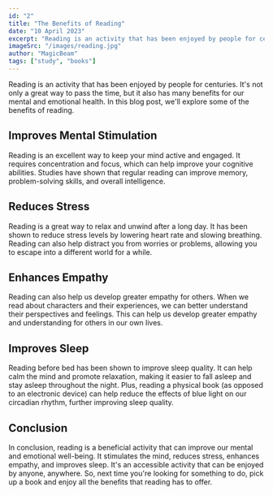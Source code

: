```yaml
---
id: "2"
title: "The Benefits of Reading"
date: "10 April 2023"
excerpt: "Reading is an activity that has been enjoyed by people for centuries. It's not only a great way to pass the time, but it also has many benefits for our mental and emotional health. In this blog post, we'll explore some of the benefits of reading."
imageSrc: "/images/reading.jpg"
author: "MagicBeam"
tags: ["study", "books"]
---
```


Reading is an activity that has been enjoyed by people for centuries. It's not only a great way to pass the time, but it also has many benefits for our mental and emotional health. In this blog post, we'll explore some of the benefits of reading.

## Improves Mental Stimulation

Reading is an excellent way to keep your mind active and engaged. It requires concentration and focus, which can help improve your cognitive abilities. Studies have shown that regular reading can improve memory, problem-solving skills, and overall intelligence.

## Reduces Stress

Reading is a great way to relax and unwind after a long day. It has been shown to reduce stress levels by lowering heart rate and slowing breathing. Reading can also help distract you from worries or problems, allowing you to escape into a different world for a while.

## Enhances Empathy

Reading can also help us develop greater empathy for others. When we read about characters and their experiences, we can better understand their perspectives and feelings. This can help us develop greater empathy and understanding for others in our own lives.

## Improves Sleep

Reading before bed has been shown to improve sleep quality. It can help calm the mind and promote relaxation, making it easier to fall asleep and stay asleep throughout the night. Plus, reading a physical book (as opposed to an electronic device) can help reduce the effects of blue light on our circadian rhythm, further improving sleep quality.

## Conclusion

In conclusion, reading is a beneficial activity that can improve our mental and emotional well-being. It stimulates the mind, reduces stress, enhances empathy, and improves sleep. It's an accessible activity that can be enjoyed by anyone, anywhere. So, next time you're looking for something to do, pick up a book and enjoy all the benefits that reading has to offer.
